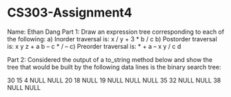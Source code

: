 # CS303-Assignment4
Name: Ethan Dang
Part 1: Draw an expression tree corresponding to each of the following:
a) Inorder traversal is: x / y + 3 * b / c
b) Postorder traversal is: x y z + a b – c * / –
c) Preorder traversal is: * + a – x y / c d

Part 2: Considered the output of a to_string method below and show the tree that would be built by the following data lines is the binary search tree:

30
15
4
NULL
NULL
20
18
NULL
19
NULL
NULL
NULL
35
32
NULL
NULL
38
NULL
NULL
